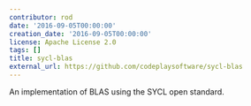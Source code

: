 ```yaml
---
contributor: rod
date: '2016-09-05T00:00:00'
creation_date: '2016-09-05T00:00:00'
license: Apache License 2.0
tags: []
title: sycl-blas
external_url: https://github.com/codeplaysoftware/sycl-blas
---
```


An implementation of BLAS using the SYCL open standard.
